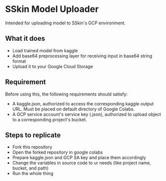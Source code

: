# SSkin Model Uploader

Intended for uploading model to SSkin's GCP environment.

## What it does

- Load trained model from kaggle
- Add base64 preprocessing layer for receiving input in base64 string format
- Upload it to your Google Cloud Storage

## Requirement

Before using this, the following requirements should satisfy:

- A kaggle.json, authorized to access the corresponding kaggle output URL. Must be placed on default directory of Google Colabs.
- A GCP service account's service key (.json), authorized to upload object to a corresponding project's bucket.

## Steps to replicate

- Fork this repository
- Open the forked repository in google colabs
- Prepare kaggle.json and GCP SA key and place them accordingly
- Change the variables in source code to ur needs (like project name, bucket, and path)
- Run the whole thing
